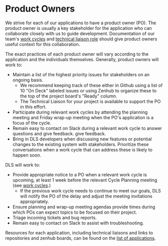# Product Owners

We strive for each of our applications to have a product owner (PO). The product
owner is usually a key stakeholder for the application who can collaborate
closely with us to guide development. Documentation of our team's [work cycles](/work_cycles.md) and [technical liaison role](/technical_liaisons.md) should give product owners useful context for this collaboration.

The exact practices of each product owner will vary according to the application and the
individuals themselves. Generally, product owners will work to:

* Maintain a list of the highest priority issues for stakeholders on an ongoing
basis.
  * We recommend keeping track of these either in Github using a list of 10
  "On Deck" labeled issues or using Zenhub to organize these to the top of the
  project board's "Ready" column.
  * The Technical Liaison for your project is available to support the PO in this
  effort.
* Participate during relevant work cycles by attending the planning meeting and
  Friday wrap-up meeting when the PO's application is a focus of the cycle.
* Remain easy to contact on Slack during a relevant work cycle to answer
  questions and give feedback.
  give feedback.
* Bring in DLS developers when discussing new features or potential changes to the
  existing system with stakeholders. Prioritize these conversations when a work
  cycle that can address these is likely to happen soon.

DLS will work to:

* Provide appropriate notice to a PO when a relevant work cycle is upcoming, at
least 1 week before the relevant Cycle Planning meeting (see [work
cycles](/work_cycles.md).)
  * If the previous work cycle needs to continue to meet our goals, DLS will
    notify the PO of the delay and adjust the meeting invitations appropriately.
* Ensure planning and wrap-up meeting agendas provide times during which POs can
  expect topics to be focused on their project.
* Triage incoming tickets and bug reports.
* Remain easy to contact on Slack to assist with troubleshooting.

Resources for each application, including technical liaisons and links to repositories and zenhub boards, can be found on the [list of applications](/applications.md).
